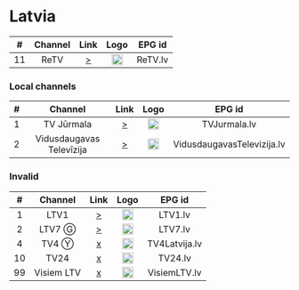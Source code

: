 <h1>Latvia</h1>

| #   | Channel        | Link  | Logo | EPG id |
|:---:|:--------------:|:-----:|:----:|:------:|
| 11  | ReTV | [>](https://retv2132.bstrm.net/slive/_definst_/retv_retv_channel_5k7_42787_default_891_hls.smil/playlist.m3u8) | <img height="20" src="https://upload.wikimedia.org/wikipedia/lv/thumb/d/db/ReTV_Logo_2022.svg/320px-ReTV_Logo_2022.svg.png"/> | ReTV.lv |

<h3>Local channels</h3>

| #   | Channel        | Link  | Logo | EPG id |
|:---:|:--------------:|:-----:|:----:|:------:|
| 1   | TV Jūrmala     | [>](https://air.star.lv/TV_Jurmala_multistream/index.m3u8) | <img height="20" src="https://i.imgur.com/tQHkHD0.png"/> | TVJurmala.lv |
| 2   | Vidusdaugavas Televīzija | [>](https://straume.vdtv.lv/vdtv2/index.m3u8) | <img height="20" src="https://i.imgur.com/L5U3PQR.png"/> | VidusdaugavasTelevizija.lv |

<h3>Invalid</h3>

| #   | Channel        | Link  | Logo | EPG id |
|:---:|:--------------:|:-----:|:----:|:------:|
| 1   | LTV1 | [>](https://ltvlive3167.bstrm.net/slive/_definst_/ltvlive_dzsv1_8wg_43518_default_1710_hls.smil/playlist.m3u8) | <img height="20" src="https://upload.wikimedia.org/wikipedia/commons/thumb/4/4a/LTV1_%282022%29.svg/768px-LTV1_%282022%29.svg.png"/> | LTV1.lv |
| 2   | LTV7 Ⓖ | [>](https://ltvlive3167.bstrm.net/slive/_definst_/ltvlive_event_3_pg2_44004_default_2306_hls.smil/playlist.m3u8) | <img height="20" src="https://upload.wikimedia.org/wikipedia/commons/thumb/f/f2/LTV7_Logo_2021.svg/768px-LTV7_Logo_2021.svg.png"/> | LTV7.lv |
| 4   | TV4 Ⓨ | [x](https://www.youtube.com/@helpsportacentrs/live) | <img height="20" src="https://i.imgur.com/91A5ZoP.png"/> | TV4Latvija.lv |
| 10  | TV24 | [x]() | <img height="20" src="https://upload.wikimedia.org/wikipedia/lv/3/36/Tv24_logo.png"/> | TV24.lv |
| 99  | Visiem LTV | [x](https://ltvlive2167.cloudycdn.services/ltvlive/_definst_/ltvlive_ltv09_visiem_ymc_43189_default_1329_hls.smil/playlist.m3u8) | <img height="20" src="https://i.imgur.com/wk73EzK.png"/> | VisiemLTV.lv |